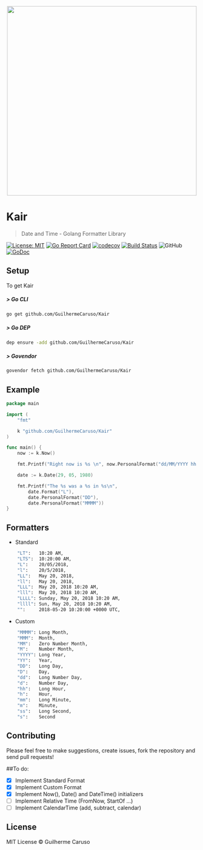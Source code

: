 
<p align="center" >
    <img width="500" src ="https://i.imgur.com/AqveQES.png" />
</p>

# Kair
> Date and Time - Golang Formatter Library

[![License: MIT](https://img.shields.io/badge/License-MIT-yellow.svg)](https://opensource.org/licenses/MIT) [![Go Report Card](https://goreportcard.com/badge/github.com/GuilhermeCaruso/Kair)](https://goreportcard.com/report/github.com/GuilhermeCaruso/Kair) [![codecov](https://codecov.io/gh/GuilhermeCaruso/Kair/branch/master/graph/badge.svg)](https://codecov.io/gh/GuilhermeCaruso/Kair) [![Build Status](https://travis-ci.com/GuilhermeCaruso/Kair.svg?branch=master)](https://travis-ci.com/GuilhermeCaruso/Kair) ![GitHub](https://img.shields.io/badge/golang%20->=1.6.3-blue.svg) [![GoDoc](https://godoc.org/github.com/GuilhermeCaruso/Kair?status.svg)](https://godoc.org/github.com/GuilhermeCaruso/Kair)

## Setup

To get Kair

##### > Go CLI
```sh
go get github.com/GuilhermeCaruso/Kair
```
##### > Go DEP
```sh
dep ensure -add github.com/GuilhermeCaruso/Kair
```
##### > Govendor
```sh
govendor fetch github.com/GuilhermeCaruso/Kair
```

## Example
```go
package main

import (
	"fmt"

	k "github.com/GuilhermeCaruso/Kair"
)

func main() {
	now := k.Now()

	fmt.Printf("Right now is %s \n", now.PersonalFormat("dd/MM/YYYY hh:mm:ss"))

	date := k.Date(29, 05, 1980)

	fmt.Printf("The %s was a %s in %s\n",
		date.Format("L"),
		date.PersonalFormat("DD"),
		date.PersonalFormat("MMMM"))
}

```

## Formatters
- Standard
```sh
    "LT":   10:20 AM,
    "LTS":  10:20:00 AM,
    "L":    20/05/2018,
    "l":    20/5/2018,
    "LL":   May 20, 2018,
    "ll":   May 20, 2018,
    "LLL":  May 20, 2018 10:20 AM,
    "lll":  May 20, 2018 10:20 AM,
    "LLLL": Sunday, May 20, 2018 10:20 AM,
    "llll": Sun, May 20, 2018 10:20 AM,
    "":     2018-05-20 10:20:00 +0000 UTC,
```

- Custom
```sh
    "MMMM": Long Month,
    "MMM":  Month,
    "MM":   Zero Number Month,
    "M":    Number Month,
    "YYYY": Long Year,
    "YY":   Year,
    "DD":   Long Day,
    "D":    Day,
    "dd":   Long Number Day,
    "d":    Number Day,
    "hh":   Long Hour,
    "h":    Hour,
    "mm":   Long Minute,
    "m":    Minute,
    "ss":   Long Second,
    "s":    Second
```

## Contributing
Please feel free to make suggestions, create issues, fork the repository and send pull requests!

##To do:
- [X] Implement Standard Format
- [X] Implement Custom Format
- [X] Implement Now(), Date() and DateTime() initializers
- [ ] Implement Relative Time (FromNow, StartOf ...)
- [ ] Implement CalendarTime (add, subtract, calendar)

## License

MIT License © Guilherme Caruso
